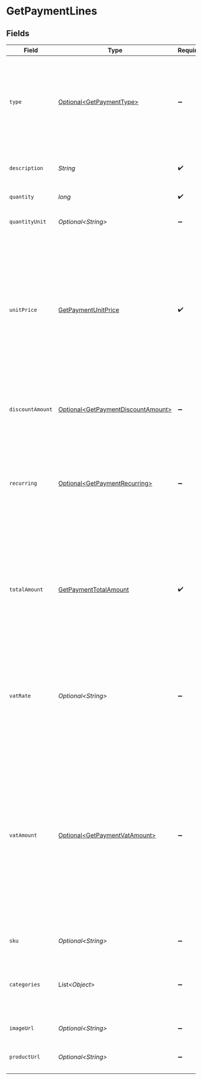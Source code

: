 # GetPaymentLines


## Fields

| Field                                                                                                                                                                                                                                                                                                                                                                           | Type                                                                                                                                                                                                                                                                                                                                                                            | Required                                                                                                                                                                                                                                                                                                                                                                        | Description                                                                                                                                                                                                                                                                                                                                                                     | Example                                                                                                                                                                                                                                                                                                                                                                         |
| ------------------------------------------------------------------------------------------------------------------------------------------------------------------------------------------------------------------------------------------------------------------------------------------------------------------------------------------------------------------------------- | ------------------------------------------------------------------------------------------------------------------------------------------------------------------------------------------------------------------------------------------------------------------------------------------------------------------------------------------------------------------------------- | ------------------------------------------------------------------------------------------------------------------------------------------------------------------------------------------------------------------------------------------------------------------------------------------------------------------------------------------------------------------------------- | ------------------------------------------------------------------------------------------------------------------------------------------------------------------------------------------------------------------------------------------------------------------------------------------------------------------------------------------------------------------------------- | ------------------------------------------------------------------------------------------------------------------------------------------------------------------------------------------------------------------------------------------------------------------------------------------------------------------------------------------------------------------------------- |
| `type`                                                                                                                                                                                                                                                                                                                                                                          | [Optional\<GetPaymentType>](../../models/operations/GetPaymentType.md)                                                                                                                                                                                                                                                                                                          | :heavy_minus_sign:                                                                                                                                                                                                                                                                                                                                                              | The type of product purchased. For example, a physical or a digital product.<br/><br/>The `tip` payment line type is not available when creating a payment.                                                                                                                                                                                                                     |                                                                                                                                                                                                                                                                                                                                                                                 |
| `description`                                                                                                                                                                                                                                                                                                                                                                   | *String*                                                                                                                                                                                                                                                                                                                                                                        | :heavy_check_mark:                                                                                                                                                                                                                                                                                                                                                              | A description of the line item. For example *LEGO 4440 Forest Police Station*.                                                                                                                                                                                                                                                                                                  |                                                                                                                                                                                                                                                                                                                                                                                 |
| `quantity`                                                                                                                                                                                                                                                                                                                                                                      | *long*                                                                                                                                                                                                                                                                                                                                                                          | :heavy_check_mark:                                                                                                                                                                                                                                                                                                                                                              | The number of items.                                                                                                                                                                                                                                                                                                                                                            |                                                                                                                                                                                                                                                                                                                                                                                 |
| `quantityUnit`                                                                                                                                                                                                                                                                                                                                                                  | *Optional\<String>*                                                                                                                                                                                                                                                                                                                                                             | :heavy_minus_sign:                                                                                                                                                                                                                                                                                                                                                              | The unit for the quantity. For example *pcs*, *kg*, or *cm*.                                                                                                                                                                                                                                                                                                                    |                                                                                                                                                                                                                                                                                                                                                                                 |
| `unitPrice`                                                                                                                                                                                                                                                                                                                                                                     | [GetPaymentUnitPrice](../../models/operations/GetPaymentUnitPrice.md)                                                                                                                                                                                                                                                                                                           | :heavy_check_mark:                                                                                                                                                                                                                                                                                                                                                              | The price of a single item including VAT.<br/><br/>For example: `{"currency":"EUR", "value":"89.00"}` if the box of LEGO costs €89.00 each.<br/><br/>For types `discount`, `store_credit`, and `gift_card`, the unit price must be negative.<br/><br/>The unit price can be zero in case of free items.                                                                         |                                                                                                                                                                                                                                                                                                                                                                                 |
| `discountAmount`                                                                                                                                                                                                                                                                                                                                                                | [Optional\<GetPaymentDiscountAmount>](../../models/operations/GetPaymentDiscountAmount.md)                                                                                                                                                                                                                                                                                      | :heavy_minus_sign:                                                                                                                                                                                                                                                                                                                                                              | Any line-specific discounts, as a positive amount. Not relevant if the line itself is already a discount<br/>type.                                                                                                                                                                                                                                                              |                                                                                                                                                                                                                                                                                                                                                                                 |
| `recurring`                                                                                                                                                                                                                                                                                                                                                                     | [Optional\<GetPaymentRecurring>](../../models/operations/GetPaymentRecurring.md)                                                                                                                                                                                                                                                                                                | :heavy_minus_sign:                                                                                                                                                                                                                                                                                                                                                              | The details of subsequent recurring billing cycles. These parameters are used in the Mollie Checkout<br/>to inform the shopper of the details for recurring products in the payments.                                                                                                                                                                                           |                                                                                                                                                                                                                                                                                                                                                                                 |
| `totalAmount`                                                                                                                                                                                                                                                                                                                                                                   | [GetPaymentTotalAmount](../../models/operations/GetPaymentTotalAmount.md)                                                                                                                                                                                                                                                                                                       | :heavy_check_mark:                                                                                                                                                                                                                                                                                                                                                              | The total amount of the line, including VAT and discounts.<br/><br/>Should match the following formula: `(unitPrice × quantity) - discountAmount`.<br/><br/>The sum of all `totalAmount` values of all order lines should be equal to the full payment amount.                                                                                                                  |                                                                                                                                                                                                                                                                                                                                                                                 |
| `vatRate`                                                                                                                                                                                                                                                                                                                                                                       | *Optional\<String>*                                                                                                                                                                                                                                                                                                                                                             | :heavy_minus_sign:                                                                                                                                                                                                                                                                                                                                                              | The VAT rate applied to the line, for example `21.00` for 21%. The vatRate should be passed as a string and<br/>not as a float, to ensure the correct number of decimals are passed.                                                                                                                                                                                            |                                                                                                                                                                                                                                                                                                                                                                                 |
| `vatAmount`                                                                                                                                                                                                                                                                                                                                                                     | [Optional\<GetPaymentVatAmount>](../../models/operations/GetPaymentVatAmount.md)                                                                                                                                                                                                                                                                                                | :heavy_minus_sign:                                                                                                                                                                                                                                                                                                                                                              | The amount of value-added tax on the line. The `totalAmount` field includes VAT, so the `vatAmount` can be<br/>calculated with the formula `totalAmount × (vatRate / (100 + vatRate))`.<br/><br/>Any deviations from this will result in an error.<br/><br/>For example, for a `totalAmount` of SEK 100.00 with a 25.00% VAT rate, we expect a VAT amount of<br/>`SEK 100.00 × (25 / 125) = SEK 20.00`. |                                                                                                                                                                                                                                                                                                                                                                                 |
| `sku`                                                                                                                                                                                                                                                                                                                                                                           | *Optional\<String>*                                                                                                                                                                                                                                                                                                                                                             | :heavy_minus_sign:                                                                                                                                                                                                                                                                                                                                                              | The SKU, EAN, ISBN or UPC of the product sold.                                                                                                                                                                                                                                                                                                                                  |                                                                                                                                                                                                                                                                                                                                                                                 |
| `categories`                                                                                                                                                                                                                                                                                                                                                                    | List\<*Object*>                                                                                                                                                                                                                                                                                                                                                                 | :heavy_minus_sign:                                                                                                                                                                                                                                                                                                                                                              | An array with the voucher categories, in case of a line eligible for a voucher. See the<br/>[Integrating Vouchers](integrating-vouchers) guide for more information.                                                                                                                                                                                                            | [<br/>"meal",<br/>"eco"<br/>]                                                                                                                                                                                                                                                                                                                                                   |
| `imageUrl`                                                                                                                                                                                                                                                                                                                                                                      | *Optional\<String>*                                                                                                                                                                                                                                                                                                                                                             | :heavy_minus_sign:                                                                                                                                                                                                                                                                                                                                                              | A link pointing to an image of the product sold.                                                                                                                                                                                                                                                                                                                                |                                                                                                                                                                                                                                                                                                                                                                                 |
| `productUrl`                                                                                                                                                                                                                                                                                                                                                                    | *Optional\<String>*                                                                                                                                                                                                                                                                                                                                                             | :heavy_minus_sign:                                                                                                                                                                                                                                                                                                                                                              | A link pointing to the product page in your web shop of the product sold.                                                                                                                                                                                                                                                                                                       |                                                                                                                                                                                                                                                                                                                                                                                 |